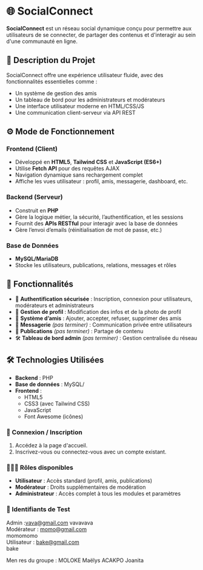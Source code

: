 # 🌐 SocialConnect

**SocialConnect** est un réseau social dynamique conçu pour permettre aux utilisateurs de se connecter, de partager des contenus et d'interagir au sein d'une communauté en ligne.

## 📌 Description du Projet

SocialConnect offre une expérience utilisateur fluide, avec des fonctionnalités essentielles comme :

- Un système de gestion des amis
- Un tableau de bord pour les administrateurs et modérateurs
- Une interface utilisateur moderne en HTML/CSS/JS
- Une communication client-serveur via API REST

## ⚙️ Mode de Fonctionnement

### Frontend (Client)

- Développé en **HTML5**, **Tailwind CSS** et **JavaScript (ES6+)**
- Utilise **Fetch API** pour des requêtes AJAX
- Navigation dynamique sans rechargement complet
- Affiche les vues utilisateur : profil, amis, messagerie, dashboard, etc.

### Backend (Serveur)

- Construit en **PHP**
- Gère la logique métier, la sécurité, l’authentification, et les sessions
- Fournit des **APIs RESTful** pour interagir avec la base de données
- Gère l’envoi d’emails (réinitialisation de mot de passe, etc.)

### Base de Données

- **MySQL/MariaDB**
- Stocke les utilisateurs, publications, relations, messages et rôles

## 🧩 Fonctionnalités

- 🔐 **Authentification sécurisée** : Inscription, connexion pour utilisateurs, modérateurs et administrateurs
- 👤 **Gestion de profil** : Modification des infos et de la photo de profil
- 🤝 **Système d’amis** : Ajouter, accepter, refuser, supprimer des amis
- 💬 **Messagerie** *(pas terminer)* : Communication privée entre utilisateurs
- 📰 **Publications** *(pas terminer)* : Partage de contenu
- 🛠️ **Tableau de bord admin** *(pas terminer)* : Gestion centralisée du réseau

## 🛠️ Technologies Utilisées

- **Backend** : PHP
- **Base de données** : MySQL/
- **Frontend** :
  - HTML5
  - CSS3 (avec Tailwind CSS)
  - JavaScript
  - Font Awesome (icônes)



### 🔐 Connexion / Inscription

1. Accédez à la page d'accueil.
2. Inscrivez-vous ou connectez-vous avec un compte existant.

### 🧑‍🤝‍🧑 Rôles disponibles

- **Utilisateur** : Accès standard (profil, amis, publications)
- **Modérateur** : Droits supplémentaires de modération
- **Administrateur** : Accès complet à tous les modules et paramètres

### 🧪 Identifiants de Test

 Admin :vava@gmail.com
         vavavava     
Modérateur : momo@gmail.com   
             momomomo     
Utilisateur : bake@gmail.com    
              bake 

Men res du groupe :
MOLOKE Maëlys 
ACAKPO Joanita 
